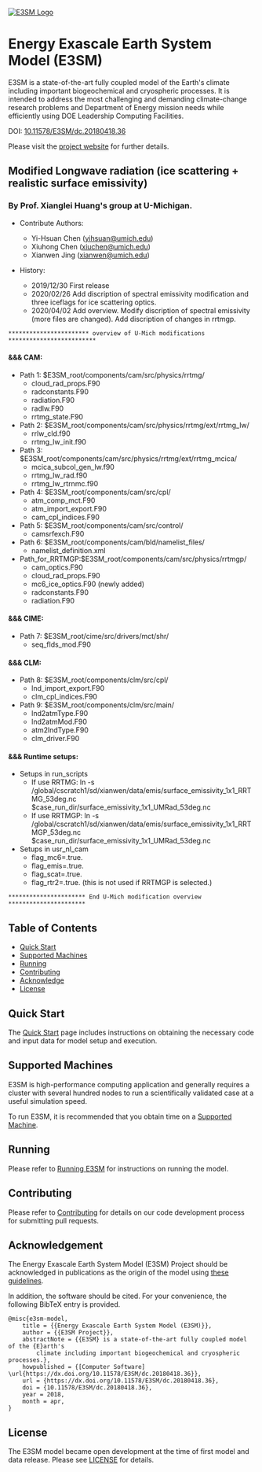 [![E3SM Logo](https://e3sm.org/wp-content/themes/e3sm/assets/images/e3sm-logo.png)](https://e3sm.org)

Energy Exascale Earth System Model (E3SM)
================================================================================
E3SM is a state-of-the-art fully coupled model of the Earth's climate including
important biogeochemical and cryospheric processes. It is intended to address
the most challenging and demanding climate-change research problems and
Department of Energy mission needs while efficiently using DOE Leadership
Computing Facilities.  

DOI: [10.11578/E3SM/dc.20180418.36](http://dx.doi.org/10.11578/E3SM/dc.20180418.36)

Please visit the [project website](https://e3sm.org) for further details.

## Modified Longwave radiation (ice scattering + realistic surface emissivity) 
### By Prof. Xianglei Huang's group at U-Michigan.

* Contribute Authors:
	* Yi-Hsuan Chen (yihsuan@umich.edu)
	* Xiuhong Chen (xiuchen@umich.edu)
	* Xianwen Jing (xianwen@umich.edu)

* History:
	* 2019/12/30  First release
	* 2020/02/26  Add discription of spectral emissivity modification and three iceflags for ice scattering optics.
	* 2020/04/02  Add overview. Modify discription of spectral emissivity (more files are changed). Add discription of changes in rrtmgp.

```
*********************** overview of U-Mich modifications *************************
```
 
#### &&& CAM:
* Path 1: $E3SM_root/components/cam/src/physics/rrtmg/
	* cloud_rad_props.F90
	* radconstants.F90
	* radiation.F90
	* radlw.F90
	* rrtmg_state.F90
* Path 2: $E3SM_root/components/cam/src/physics/rrtmg/ext/rrtmg_lw/
	* rrlw_cld.f90
	* rrtmg_lw_init.f90
* Path 3: $E3SM_root/components/cam/src/physics/rrtmg/ext/rrtmg_mcica/
	* mcica_subcol_gen_lw.f90
	* rrtmg_lw_rad.f90
	* rrtmg_lw_rtrnmc.f90
* Path 4: $E3SM_root/components/cam/src/cpl/
	* atm_comp_mct.F90
	* atm_import_export.F90
	* cam_cpl_indices.F90
* Path 5: $E3SM_root/components/cam/src/control/
	* camsrfexch.F90
* Path 6: $E3SM_root/components/cam/bld/namelist_files/
	* namelist_definition.xml
* Path_for_RRTMGP:$E3SM_root/components/cam/src/physics/rrtmgp/ 
	* cam_optics.F90
	* cloud_rad_props.F90
	* mc6_ice_optics.F90  (newly added)
	* radconstants.F90
	* radiation.F90

#### &&& CIME:
* Path 7: $E3SM_root/cime/src/drivers/mct/shr/
	* seq_flds_mod.F90

#### &&& CLM:
* Path 8: $E3SM_root/components/clm/src/cpl/
	* lnd_import_export.F90
	* clm_cpl_indices.F90
* Path 9: $E3SM_root/components/clm/src/main/
	* lnd2atmType.F90
	* lnd2atmMod.F90
	* atm2lndType.F90
	* clm_driver.F90

#### &&& Runtime setups:
* Setups in run_scripts
	* If use RRTMG: ln -s /global/cscratch1/sd/xianwen/data/emis/surface_emissivity_1x1_RRTMG_53deg.nc $case_run_dir/surface_emissivity_1x1_UMRad_53deg.nc
	* If use RRTMGP: ln -s /global/cscratch1/sd/xianwen/data/emis/surface_emissivity_1x1_RRTMGP_53deg.nc $case_run_dir/surface_emissivity_1x1_UMRad_53deg.nc
* Setups in usr_nl_cam
	* flag_mc6=.true.
	* flag_emis=.true.
	* flag_scat=.true.
	* flag_rtr2=.true. (this is not used if RRTMGP is selected.)

```
********************** End U-Mich modification overview **********************
```

Table of Contents 
--------------------------------------------------------------------------------
- [Quick Start](#quickstart)
- [Supported Machines](#supportedmachines)
- [Running](#running)
- [Contributing](#contributing)
- [Acknowledge](#acknowledge)
- [License](#license)

Quick Start
--------------------------------------------------------------------------------
The [Quick Start](https://e3sm.org/model/running-e3sm/e3sm-quick-start/) page 
includes instructions on obtaining the necessary code and input data for model 
setup and execution.

Supported Machines 
--------------------------------------------------------------------------------
E3SM is high-performance computing application and generally requires a cluster
with several hundred nodes to run a scientifically validated case at a useful
simulation speed.

To run E3SM, it is recommended that you obtain time on a 
[Supported Machine](https://e3sm.org/model/running-e3sm/supported-machines/).

Running
--------------------------------------------------------------------------------
Please refer to [Running E3SM](https://e3sm.org/model/running-e3sm/) 
 for instructions on running the model. 

Contributing
--------------------------------------------------------------------------------
Please refer to [Contributing](CONTRIBUTING.md) for details on our code development
process for submitting pull requests.

Acknowledgement
--------------------------------------------------------------------------------
The Energy Exascale Earth System Model (E3SM) Project should be acknowledged in
publications as the origin of the model using
[these guidelines](https://e3sm.org/resources/policies/acknowledge-e3sm/).

In addition, the software should be cited.  For your convenience,
the following BibTeX entry is provided.
```TeX
@misc{e3sm-model,
	title = {{Energy Exascale Earth System Model (E3SM)}},
	author = {{E3SM Project}},
	abstractNote = {{E3SM} is a state-of-the-art fully coupled model of the {E}arth's 
		climate including important biogeochemical and cryospheric processes.},
	howpublished = {[Computer Software] \url{https://dx.doi.org/10.11578/E3SM/dc.20180418.36}},
	url = {https://dx.doi.org/10.11578/E3SM/dc.20180418.36},
	doi = {10.11578/E3SM/dc.20180418.36},
	year = 2018,
	month = apr,
}
```

License
--------------------------------------------------------------------------------
The E3SM model became open development at the time of first model and data release.
Please see [LICENSE](LICENSE) for details.

